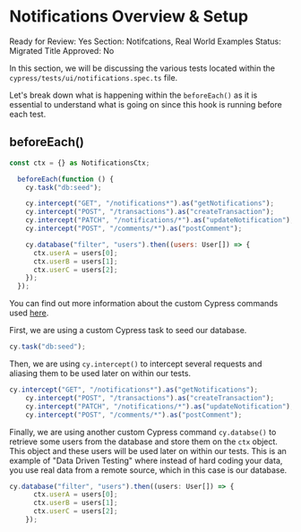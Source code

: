 # Notifications Overview & Setup

Ready for Review: Yes
Section: Notifcations, Real World Examples
Status: Migrated
Title Approved: No

In this section, we will be discussing the various tests located within the `cypress/tests/ui/notifications.spec.ts` file.

Let's break down what is happening within the `beforeEach()`  as it is essential to understand what is going on since this hook is running before each test.

## beforeEach()

```jsx
const ctx = {} as NotificationsCtx;

  beforeEach(function () {
    cy.task("db:seed");

    cy.intercept("GET", "/notifications*").as("getNotifications");
    cy.intercept("POST", "/transactions").as("createTransaction");
    cy.intercept("PATCH", "/notifications/*").as("updateNotification");
    cy.intercept("POST", "/comments/*").as("postComment");

    cy.database("filter", "users").then((users: User[]) => {
      ctx.userA = users[0];
      ctx.userB = users[1];
      ctx.userC = users[2];
    });
  });

```

You can find out more information about the custom Cypress commands used [here](https://www.notion.so/RWA-Custom-Cypress-Commands-Tasks-Functions-5efc9089b2184a22910b5532796a65dd).

First, we are using a custom Cypress task to seed our database.

```jsx
cy.task("db:seed");

```

Then, we are using `cy.intercept()` to intercept several requests and aliasing them to be used later on within our tests.

```jsx
cy.intercept("GET", "/notifications*").as("getNotifications");
    cy.intercept("POST", "/transactions").as("createTransaction");
    cy.intercept("PATCH", "/notifications/*").as("updateNotification");
    cy.intercept("POST", "/comments/*").as("postComment");

```

Finally, we are using another custom Cypress command `cy.databse()` to retrieve some users from the database and store them on the `ctx` object. This object and these users will be used later on within our tests.
This is an example of "Data Driven Testing" where instead of hard coding your data, you use real data from a remote source, which in this case is our database.

```jsx
cy.database("filter", "users").then((users: User[]) => {
      ctx.userA = users[0];
      ctx.userB = users[1];
      ctx.userC = users[2];
    });

```